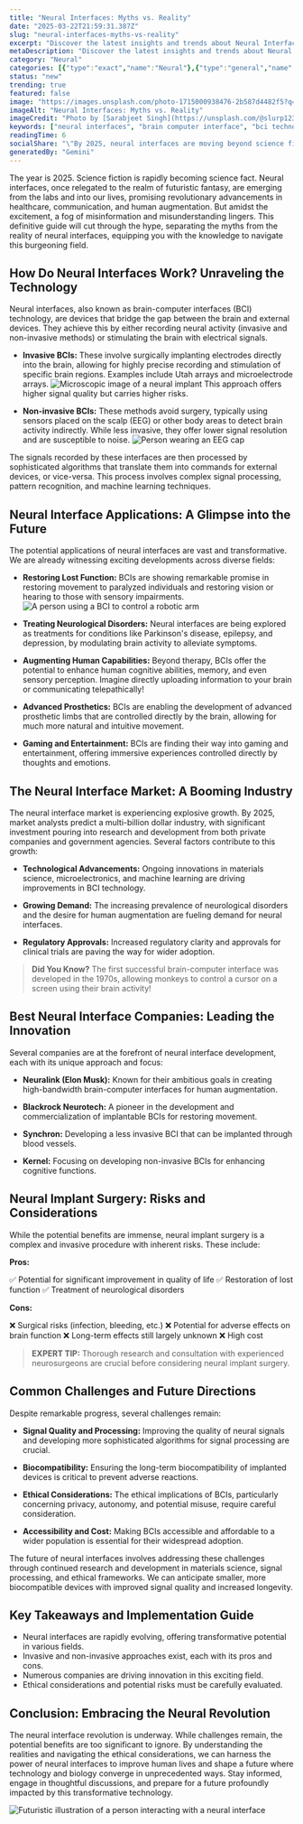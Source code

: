 ```yaml
---
title: "Neural Interfaces: Myths vs. Reality"
date: "2025-03-22T21:59:31.387Z"
slug: "neural-interfaces-myths-vs-reality"
excerpt: "Discover the latest insights and trends about Neural Interfaces. This comprehensive guide covers everything you need to know about Neural Interfaces in 2025."
metaDescription: "Discover the latest insights and trends about Neural Interfaces. This comprehensive guide covers everything you need to know about Neural Interfaces in 202..."
category: "Neural"
categories: [{"type":"exact","name":"Neural"},{"type":"general","name":"Biotechnology"},{"type":"medium","name":"Medical Devices"},{"type":"specific","name":"Brain-Computer Interfaces"},{"type":"niche","name":"Electrocorticography"}]
status: "new"
trending: true
featured: false
image: "https://images.unsplash.com/photo-1715000938476-2b587d4482f5?q=85&w=1200&fit=max&fm=webp&auto=compress"
imageAlt: "Neural Interfaces: Myths vs. Reality"
imageCredit: "Photo by [Sarabjeet Singh](https://unsplash.com/@slurp123) on Unsplash"
keywords: ["neural interfaces", "brain computer interface", "bci technology", "neural implant surgery", "neural interface market", "best neural interface companies", "how do neural interfaces work", "future of neural interfaces", "neural interface applications", "buy neural interface devices"]
readingTime: 6
socialShare: "\"By 2025, neural interfaces are moving beyond science fiction.  The ethical implications, however, are just as groundbreaking as the technology itself.\""
generatedBy: "Gemini"
---
```




The year is 2025.  Science fiction is rapidly becoming science fact.  Neural interfaces, once relegated to the realm of futuristic fantasy, are emerging from the labs and into our lives, promising revolutionary advancements in healthcare, communication, and human augmentation. But amidst the excitement, a fog of misinformation and misunderstanding lingers. This definitive guide will cut through the hype, separating the myths from the reality of neural interfaces, equipping you with the knowledge to navigate this burgeoning field.

## How Do Neural Interfaces Work?  Unraveling the Technology

Neural interfaces, also known as brain-computer interfaces (BCI) technology, are devices that bridge the gap between the brain and external devices.  They achieve this by either recording neural activity (invasive and non-invasive methods) or stimulating the brain with electrical signals.  

* **Invasive BCIs:** These involve surgically implanting electrodes directly into the brain, allowing for highly precise recording and stimulation of specific brain regions.  Examples include Utah arrays and microelectrode arrays.  ![Microscopic image of a neural implant](https://images.unsplash.com/photo-1590859808308-3d2d9c515b1a?q=85&w=1200&fit=max&fm=webp&auto=compress)  This approach offers higher signal quality but carries higher risks.

* **Non-invasive BCIs:** These methods avoid surgery, typically using sensors placed on the scalp (EEG) or other body areas to detect brain activity indirectly.  While less invasive, they offer lower signal resolution and are susceptible to noise.  ![Person wearing an EEG cap](https://images.unsplash.com/photo-1549925245-690388239435?q=85&w=1200&fit=max&fm=webp&auto=compress)

The signals recorded by these interfaces are then processed by sophisticated algorithms that translate them into commands for external devices, or vice-versa. This process involves complex signal processing, pattern recognition, and machine learning techniques.

## Neural Interface Applications: A Glimpse into the Future

The potential applications of neural interfaces are vast and transformative. We are already witnessing exciting developments across diverse fields:

* **Restoring Lost Function:** BCIs are showing remarkable promise in restoring movement to paralyzed individuals and restoring vision or hearing to those with sensory impairments.  ![A person using a BCI to control a robotic arm](https://images.unsplash.com/photo-1680474569854-81216b34417a?q=85&w=1200&fit=max&fm=webp&auto=compress)

* **Treating Neurological Disorders:**  Neural interfaces are being explored as treatments for conditions like Parkinson's disease, epilepsy, and depression, by modulating brain activity to alleviate symptoms.

* **Augmenting Human Capabilities:**  Beyond therapy, BCIs offer the potential to enhance human cognitive abilities, memory, and even sensory perception.  Imagine directly uploading information to your brain or communicating telepathically!

* **Advanced Prosthetics:**  BCIs are enabling the development of advanced prosthetic limbs that are controlled directly by the brain, allowing for much more natural and intuitive movement.

* **Gaming and Entertainment:**  BCIs are finding their way into gaming and entertainment, offering immersive experiences controlled directly by thoughts and emotions.

## The Neural Interface Market: A Booming Industry

The neural interface market is experiencing explosive growth.  By 2025, market analysts predict a multi-billion dollar industry, with significant investment pouring into research and development from both private companies and government agencies.  Several factors contribute to this growth:

* **Technological Advancements:** Ongoing innovations in materials science, microelectronics, and machine learning are driving improvements in BCI technology.

* **Growing Demand:**  The increasing prevalence of neurological disorders and the desire for human augmentation are fueling demand for neural interfaces.

* **Regulatory Approvals:**  Increased regulatory clarity and approvals for clinical trials are paving the way for wider adoption.

> **Did You Know?**  The first successful brain-computer interface was developed in the 1970s, allowing monkeys to control a cursor on a screen using their brain activity!

## Best Neural Interface Companies: Leading the Innovation

Several companies are at the forefront of neural interface development, each with its unique approach and focus:

* **Neuralink (Elon Musk):** Known for their ambitious goals in creating high-bandwidth brain-computer interfaces for human augmentation.

* **Blackrock Neurotech:** A pioneer in the development and commercialization of implantable BCIs for restoring movement.

* **Synchron:** Developing a less invasive BCI that can be implanted through blood vessels.

* **Kernel:** Focusing on developing non-invasive BCIs for enhancing cognitive functions.

## Neural Implant Surgery: Risks and Considerations

While the potential benefits are immense, neural implant surgery is a complex and invasive procedure with inherent risks.  These include:

**Pros:**

✅ Potential for significant improvement in quality of life
✅ Restoration of lost function
✅ Treatment of neurological disorders

**Cons:**

❌ Surgical risks (infection, bleeding, etc.)
❌ Potential for adverse effects on brain function
❌ Long-term effects still largely unknown
❌ High cost

> **EXPERT TIP:**  Thorough research and consultation with experienced neurosurgeons are crucial before considering neural implant surgery.

## Common Challenges and Future Directions

Despite remarkable progress, several challenges remain:

* **Signal Quality and Processing:** Improving the quality of neural signals and developing more sophisticated algorithms for signal processing are crucial.

* **Biocompatibility:** Ensuring the long-term biocompatibility of implanted devices is critical to prevent adverse reactions.

* **Ethical Considerations:**  The ethical implications of BCIs, particularly concerning privacy, autonomy, and potential misuse, require careful consideration.

* **Accessibility and Cost:**  Making BCIs accessible and affordable to a wider population is essential for their widespread adoption.

The future of neural interfaces involves addressing these challenges through continued research and development in materials science, signal processing, and ethical frameworks.  We can anticipate smaller, more biocompatible devices with improved signal quality and increased longevity.

## Key Takeaways and Implementation Guide

* Neural interfaces are rapidly evolving, offering transformative potential in various fields.
* Invasive and non-invasive approaches exist, each with its pros and cons.
* Numerous companies are driving innovation in this exciting field.
* Ethical considerations and potential risks must be carefully evaluated.

## Conclusion: Embracing the Neural Revolution

The neural interface revolution is underway. While challenges remain, the potential benefits are too significant to ignore.  By understanding the realities and navigating the ethical considerations, we can harness the power of neural interfaces to improve human lives and shape a future where technology and biology converge in unprecedented ways.  Stay informed, engage in thoughtful discussions, and prepare for a future profoundly impacted by this transformative technology.

![Futuristic illustration of a person interacting with a neural interface](https://images.unsplash.com/photo-1737505599159-5ffc1dcbc08f?q=85&w=1200&fit=max&fm=webp&auto=compress)
